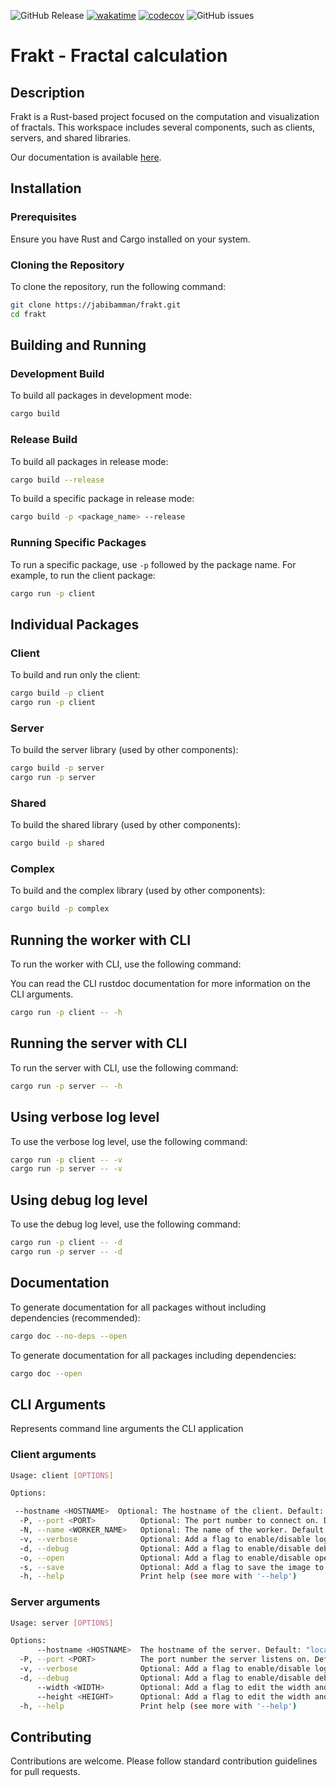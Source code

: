 ![GitHub Release](https://img.shields.io/github/v/release/jabibamman/frakt)
[![wakatime](https://wakatime.com/badge/github/jabibamman/frakt.svg)](https://wakatime.com/badge/github/jabibamman/frakt)
[![codecov](https://codecov.io/gh/jabibamman/frakt/branch/master/graph/badge.svg)](https://codecov.io/gh/jabibamman/frakt)
![GitHub issues](https://img.shields.io/github/issues/jabibamman/frakt.svg)

# Frakt - Fractal calculation

## Description

Frakt is a Rust-based project focused on the computation and visualization of fractals. This workspace includes several components, such as clients, servers, and shared libraries.

Our documentation is available [here](https://jabibamman.github.io/frakt/client).

## Installation

### Prerequisites

Ensure you have Rust and Cargo installed on your system.

### Cloning the Repository

To clone the repository, run the following command:

```bash
git clone https://jabibamman/frakt.git
cd frakt
```

## Building and Running

### Development Build

To build all packages in development mode:

```bash
cargo build
```

### Release Build

To build all packages in release mode:

```bash
cargo build --release
```

To build a specific package in release mode:

```bash
cargo build -p <package_name> --release
```

### Running Specific Packages

To run a specific package, use `-p` followed by the package name. For example, to run the client package:

```bash
cargo run -p client
```

## Individual Packages

### Client

To build and run only the client:

```bash
cargo build -p client
cargo run -p client
```

### Server

To build the server library (used by other components):

```bash
cargo build -p server
cargo run -p server
```

### Shared

To build the shared library (used by other components):

```bash
cargo build -p shared
```

### Complex

To build and the complex library (used by other components):

```bash
cargo build -p complex
```

## Running the worker with CLI

To run the worker with CLI, use the following command:

You can read the CLI rustdoc documentation for more information on the CLI arguments.

```bash
cargo run -p client -- -h
```

## Running the server with CLI

To run the server with CLI, use the following command:

```bash
cargo run -p server -- -h
```

## Using verbose log level

To use the verbose log level, use the following command:

```bash
cargo run -p client -- -v
cargo run -p server -- -v
```

## Using debug log level

To use the debug log level, use the following command:

```bash
cargo run -p client -- -d
cargo run -p server -- -d
```

## Documentation

To generate documentation for all packages without including dependencies (recommended):

```bash
cargo doc --no-deps --open
```

To generate documentation for all packages including dependencies:

```bash
cargo doc --open
```


## CLI Arguments

Represents command line arguments the CLI application

### Client arguments

```bash
Usage: client [OPTIONS]

Options:

 --hostname <HOSTNAME>  Optional: The hostname of the client. Default: "localhost" [default: localhost]
  -P, --port <PORT>          Optional: The port number to connect on. Default: 8787 [default: 8787]
  -N, --name <WORKER_NAME>   Optional: The name of the worker. Default: "worker" [default: worker]
  -v, --verbose              Optional: Add a flag to enable/disable logging. Default: false
  -d, --debug                Optional: Add a flag to enable/disable debug mode. Default: false
  -o, --open                 Optional: Add a flag to enable/disable opening the browser. Default: false
  -s, --save                 Optional: Add a flag to save the image to a file. Default: false
  -h, --help                 Print help (see more with '--help')
```

### Server arguments

```bash
Usage: server [OPTIONS]

Options:
      --hostname <HOSTNAME>  The hostname of the server. Default: "localhost" [default: localhost]
  -P, --port <PORT>          The port number the server listens on. Default: 8787 [default: 8787]
  -v, --verbose              Optional: Add a flag to enable/disable logging. Default: false
  -d, --debug                Optional: Add a flag to enable/disable debug mode. Default: false
      --width <WIDTH>        Optional: Add a flag to edit the width and height of the window. Default: 1200 [default: 1200]
      --height <HEIGHT>      Optional: Add a flag to edit the width and height of the window. Default: 1200 [default: 1200]
  -h, --help                 Print help (see more with '--help')
```

## Contributing

Contributions are welcome. Please follow standard contribution guidelines for pull requests.
